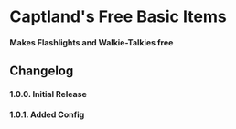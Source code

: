 # Captland's Free Basic Items
#### Makes Flashlights and Walkie-Talkies free
## Changelog
#### 1.0.0. Initial Release
#### 1.0.1. Added Config